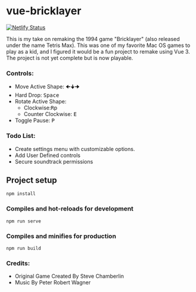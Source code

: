 # vue-bricklayer
[![Netlify Status](https://api.netlify.com/api/v1/badges/6d5abb15-f65e-4f41-b103-158b0a08d6f3/deploy-status)](https://app.netlify.com/sites/bricklayer/deploys)

This is my take on remaking the 1994 game "Bricklayer" (also released under the name Tetris Max).  This was one of my favorite Mac OS games to play as a kid, and I figured it would be a fun project to remake using Vue 3. The project is not yet complete but is now playable.

### Controls:
- Move Active Shape: <kbd>🠈</kbd><kbd>🠋</kbd><kbd>🠊</kbd>
- Hard Drop: <kbd>Space</kbd>
- Rotate Active Shape: 
  - Clockwise:<kbd>R</kbd>p
  - Counter Clockwise: <kbd>E</kbd>
- Toggle Pause: <kbd>P</kbd>

### Todo List:
- Create settings menu with customizable options.
- Add User Defined controls
- Secure soundtrack permissions

## Project setup
```
npm install
```

### Compiles and hot-reloads for development
```
npm run serve
```

### Compiles and minifies for production
```
npm run build
```

### Credits:
- Original Game Created By Steve Chamberlin
- Music By Peter Robert Wagner 
